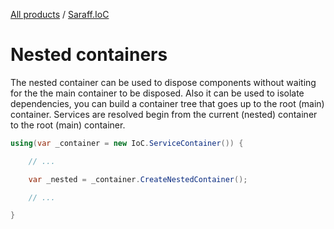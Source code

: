 [All products](../) / [Saraff.IoC](./index.md)
# Nested containers
The nested container can be used to dispose components without waiting for the the main container to be disposed. 
Also it can be used to isolate dependencies, you can build a container tree that goes up to the root (main) container.
Services are resolved begin from the current (nested) container to the root (main) container.
```c#
using(var _container = new IoC.ServiceContainer()) {

    // ...

    var _nested = _container.CreateNestedContainer();

    // ...

}
```